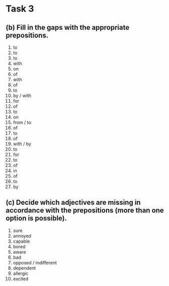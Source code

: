 # Task 3
## (b) Fill in the gaps with the appropriate prepositions.
1) to
2) to
3) to
4) with
5) on
6) of
7) with
8) of
9) to
10) by / with
11) for
12) of
13) to
14) on
15) from / to
16) of
17) to
18) of
19) with / by
20) to
21) for
22) to
23) of
24) in
25) of
26) to
27) by
## (c) Decide which adjectives are missing in accordance with the prepositions (more than one option is possible).
1) sure
2) annoyed
3) capable
4) bored
5) aware
6) bad
7) opposed / indifferent
8) dependent
9) allergic
10) excited